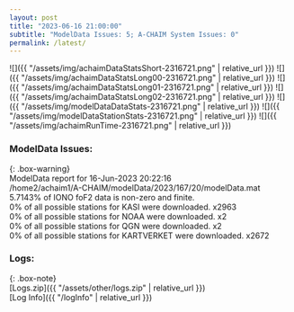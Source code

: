 ```yaml
---
layout: post
title: "2023-06-16 21:00:00"
subtitle: "ModelData Issues: 5; A-CHAIM System Issues: 0"
permalink: /latest/
---
```


![]({{ "/assets/img/achaimDataStatsShort-2316721.png" | relative_url }})
![]({{ "/assets/img/achaimDataStatsLong00-2316721.png" | relative_url }})
![]({{ "/assets/img/achaimDataStatsLong01-2316721.png" | relative_url }})
![]({{ "/assets/img/achaimDataStatsLong02-2316721.png" | relative_url }})
![]({{ "/assets/img/modelDataDataStats-2316721.png" | relative_url }})
![]({{ "/assets/img/modelDataStationStats-2316721.png" | relative_url }})
![]({{ "/assets/img/achaimRunTime-2316721.png" | relative_url }})


### ModelData Issues:  
  
{: .box-warning}  
 ModelData report for 16-Jun-2023 20:22:16   
 /home2/achaim1/A-CHAIM/modelData/2023/167/20/modelData.mat   
 5.7143% of IONO foF2 data is non-zero and finite.   
 0% of all possible stations for KASI were downloaded. x2963   
 0% of all possible stations for NOAA were downloaded. x2   
 0% of all possible stations for QGN were downloaded. x2   
 0% of all possible stations for KARTVERKET were downloaded. x2672   
  


### Logs:  
  
{: .box-note}  
[Logs.zip]({{ "/assets/other/logs.zip" | relative_url }})  
[Log Info]({{ "/logInfo" | relative_url }})  
